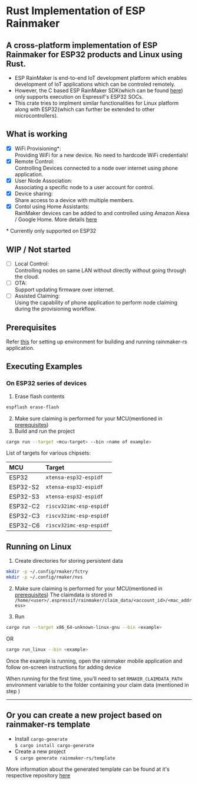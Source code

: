 # Rust Implementation of ESP Rainmaker

A cross-platform implementation of ESP Rainmaker for ESP32 products and Linux using Rust.
---

- ESP RainMaker is end-to-end IoT development platform which enables development of IoT applications which can be controled remotely.
- However, the C based ESP RainMaker SDK(which can be found [here](https://github.com/espressif/esp-rainmaker)) only supports execution on Espressif's ESP32 SOCs.
- This crate tries to  implment similar functionalities for Linux platform along with ESP32(which can further be extended to other microcontrollers).

## What is working  
- [x] WiFi Provisioning*: \
      Providing WiFi for a new device. No need to hardcode WiFi credentials!
- [x] Remote Control: \
      Controlling Devices connected to a node over internet using phone application.
- [x] User Node Association: \
      Associating a specific node to a user account for control.
- [x] Device sharing: \
      Share access to a device with multiple members.
- [x] Contol using Home Assistants: \
      RainMaker devices can be added to and controlled using Amazon Alexa / Google Home. More details [here](https://rainmaker.espressif.com/docs/3rd-party#enabling-alexa)

\* Currently only supported on ESP32

## WIP / Not started
- [ ] Local Control: \
      Controlling nodes on same LAN without directly without going through the cloud.
- [ ] OTA: \
      Support updating firmware over internet.
- [ ] Assisted Claiming: \
      Using the capability of phone application to perform node claiming during the provisioning workflow.

## Prerequisites
Refer [this](docs/PREREQUISITES.md) for setting up environment for building and running rainmaker-rs application.

## Executing Examples
### On ESP32 series of devices
1. Erase flash contents

```bash
espflash erase-flash
```

2. Make sure claiming is performed for your MCU(mentioned in [prerequisites](/docs/PREREQUISITES.md)) 
3. Build and run the project

```bash
cargo run --target <mcu-target> --bin <name of example>
```
List of targets for various chipsets:

| MCU | Target     |
| :-------- | :------- |
| ESP32 | `xtensa-esp32-espidf` |
| ESP32-S2 | `xtensa-esp32-espidf` |
| ESP32-S3 | `xtensa-esp32-espidf` |
| ESP32-C2 | `riscv32imc-esp-espidf` |
| ESP32-C3 | `riscv32imc-esp-espidf` |
| ESP32-C6 | `riscv32imc-esp-espidf` |

## Running on Linux

1. Create directories for storing persistent data

```bash
mkdir -p ~/.config/rmaker/fctry
mkdir -p ~/.config/rmaker/nvs
```

2. Make sure claiming is performed for your MCU(mentioned in [prerequisites](/docs/PREREQUISITES.md)) 
The claimdata is stored in `/home/<user>/.espressif/rainmaker/claim_data/<account_id>/<mac_address>`

3. Run

```bash
cargo run --target x86_64-unknown-linux-gnu --bin <example>
```
OR
```bash
cargo run_linux --bin <example>
```

Once the example is running, open the rainmaker mobile application and follow on-screen instructions for adding device


When running for the first time, you'll need to set ```RMAKER_CLAIMDATA_PATH``` environment variable to the folder containing your claim data (mentioned in step )

---

## Or you can create a new project based on rainmaker-rs template 
- Install `cargo-generate` \
`$ cargo install cargo-generate`
- Create a new project \
`$ cargo generate rainmaker-rs/template`

More information about the generated template can be found at it's respective repository [here](https://github.com/rainmaker-rs/template)
